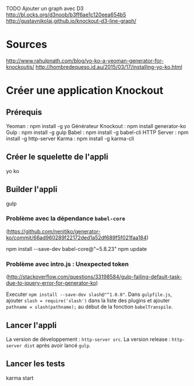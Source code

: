 
TODO Ajouter un graph avec D3 
http://bl.ocks.org/d3noob/b3ff6ae1c120eea654b5 
http://gustavnikolaj.github.io/knockout-d3-line-graph/


# Sources
http://www.rahulpnath.com/blog/yo-ko-a-yeoman-generator-for-knockoutjs/
http://hombredequeso.id.au/2015/03/17/installing-yo-ko.html

# Créer une application Knockout

## Prérequis

Yeoman : npm install -g yo
Générateur Knockout : npm install generator-ko
Gulp : npm install -g gulp
Babel : npm install -g babel-cli
HTTP Server : npm install -g http-server
Karma : npm install -g karma-cli

## Créer le squelette de l'appli

yo ko

## Builder l'appli

gulp

### Problème avec la dépendance `babel-core`
(https://github.com/nenitiko/generator-ko/commit/66ad960289f22172ded1a52df689f5f021faa184)

npm install --save-dev babel-core@"~5.8.23"
npm update

### Problème avec intro.js : Unexpected token
(http://stackoverflow.com/questions/33198584/gulp-failing-default-task-due-to-jquery-error-for-generator-ko)

Executer `npm install --save-dev slash@"^1.0.0"`.
Dans `gulpfile.js`, ajouter `slash = require('slash')` dans la liste des plugins et ajouter `pathname = slash(pathname);` au début de la fonction `babelTranspile`.

## Lancer l'appli

La version de développement : `http-server src`.
La version release : `http-server dist` après avoir lancé `gulp`.

## Lancer les tests

karma start






